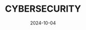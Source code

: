 ---
layout: default
title: CYBERSECURITY
modal-id: 1
date: 2024-10-04
img: cybersecurity.png
alt: image-alt
project-date: October 2024
client: Start Bootstrap
category: MACHINES | WRITEUPS
description: UNDER CONSTRUCTION
---
